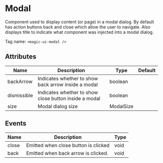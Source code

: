# Modal

Component used to display content (or page) in a modal dialog. By default
has action buttons back and close which allow the user to navigate. Also
displays title to indicate what component was injected into a modal dialog.

Tag name: `<magic-ui-modal />`

## Attributes

| Name        | Description                                           | Type      | Default |
| ----------- | ----------------------------------------------------- | --------- | ------- |
| backArrow   | Indicates whether to show back arrow inside a modal   | boolean   |
| dismissible | Indicates whether to show close button inside a modal | boolean   |
| size        | Modal dialog size                                     | ModalSize |

## Events

| Name  | Description                          | Type |
| ----- | ------------------------------------ | ---- |
| close | Emitted when close button is clicked | void |
| back  | Emitted when back arrow is clicked.  | void |

